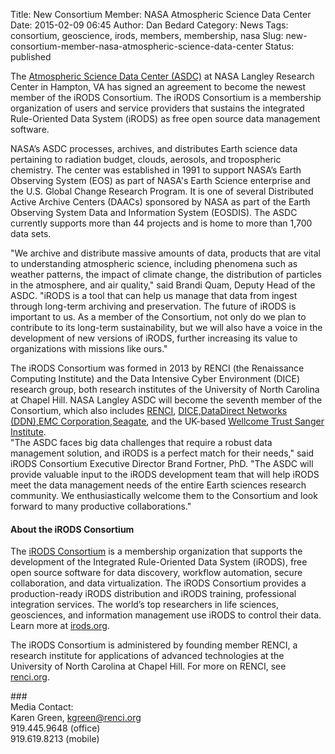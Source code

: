 Title: New Consortium Member: NASA Atmospheric Science Data Center
Date: 2015-02-09 06:45
Author: Dan Bedard
Category: News
Tags: consortium, geoscience, irods, members, membership, nasa
Slug: new-consortium-member-nasa-atmospheric-science-data-center
Status: published

The [Atmospheric Science Data Center
(ASDC)](https://eosweb.larc.nasa.gov/ "NASA ASDC") at NASA Langley
Research Center in Hampton, VA has signed an agreement to become the
newest member of the iRODS Consortium. The iRODS Consortium is a
membership organization of users and service providers that sustains the
integrated Rule-Oriented Data System (iRODS) as free open source data
management software.  
<!--more-->

NASA’s ASDC processes, archives, and distributes Earth science data
pertaining to radiation budget, clouds, aerosols, and tropospheric
chemistry. The center was established in 1991 to support NASA’s Earth
Observing System (EOS) as part of NASA's Earth Science enterprise and
the U.S. Global Change Research Program. It is one of several
Distributed Active Archive Centers (DAACs) sponsored by NASA as part of
the Earth Observing System Data and Information System (EOSDIS). The
ASDC currently supports more than 44 projects and is home to more than
1,700 data sets.

"We archive and distribute massive amounts of data, products that are
vital to understanding atmospheric science, including phenomena such as
weather patterns, the impact of climate change, the distribution of
particles in the atmosphere, and air quality," said Brandi Quam, Deputy
Head of the ASDC. "iRODS is a tool that can help us manage that data
from ingest through long-term archiving and preservation. The future of
iRODS is important to us. As a member of the Consortium, not only do we
plan to contribute to its long-term sustainability, but we will also
have a voice in the development of new versions of iRODS, further
increasing its value to organizations with missions like ours."

The iRODS Consortium was formed in 2013 by RENCI (the Renaissance
Computing Institute) and the Data Intensive Cyber Environment (DICE)
research group, both research institutes of the University of North
Carolina at Chapel Hill. NASA Langley ASDC will become the seventh
member of the Consortium, which also includes [RENCI](http://renci.org),
[DICE,](http://dice.unc.edu/)[DataDirect Networks
(DDN),](http://www.ddn.com/)[EMC
Corporation,](http://www.emc.com/)[Seagate](http://http://www.seagate.com/),
and the UK-based [Wellcome Trust Sanger
Institute](https://www.sanger.ac.uk/).  
"The ASDC faces big data challenges that require a robust data
management solution, and iRODS is a perfect match for their needs," said
iRODS Consortium Executive Director Brand Fortner, PhD. "The ASDC will
provide valuable input to the iRODS development team that will help
iRODS meet the data management needs of the entire Earth sciences
research community. We enthusiastically welcome them to the Consortium
and look forward to many productive collaborations."

#### About the iRODS Consortium

The [iRODS Consortium](http://irods.org/consortium) is a membership
organization that supports the development of the Integrated
Rule-Oriented Data System (iRODS), free open source software for data
discovery, workflow automation, secure collaboration, and data
virtualization. The iRODS Consortium provides a production-ready iRODS
distribution and iRODS training, professional integration services. The
world’s top researchers in life sciences, geosciences, and information
management use iRODS to control their data. Learn more at
[irods.org](http://irods.org).

The iRODS Consortium is administered by founding member RENCI, a
research institute for applications of advanced technologies at the
University of North Carolina at Chapel Hill. For more on RENCI, see
[renci.org](http://renci.org).

\#\#\#  
Media Contact:  
Karen Green, <kgreen@renci.org>  
919.445.9648 (office)  
919.619.8213 (mobile)
